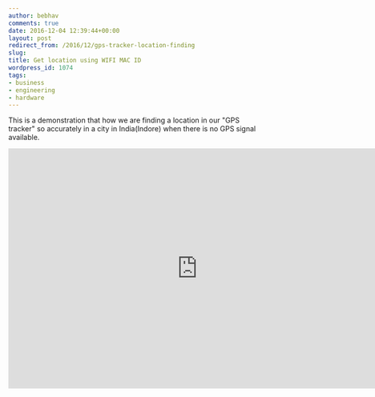 ```yaml
---
author: bebhav
comments: true
date: 2016-12-04 12:39:44+00:00
layout: post
redirect_from: /2016/12/gps-tracker-location-finding
slug:
title: Get location using WIFI MAC ID
wordpress_id: 1074
tags:
- business
- engineering
- hardware
---
```

This is a demonstration that how we are finding a location in our "GPS tracker" so accurately in a city in India(Indore) when there is no GPS signal available.






<iframe width="754" height="480" src="https://www.youtube.com/embed/6iu7gOu5kLA" frameborder="0" allowfullscreen></iframe>
